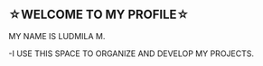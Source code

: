 ## ☆WELCOME TO MY PROFILE☆

 MY NAME IS LUDMILA M.
   
-I USE THIS SPACE TO ORGANIZE AND DEVELOP MY PROJECTS.

